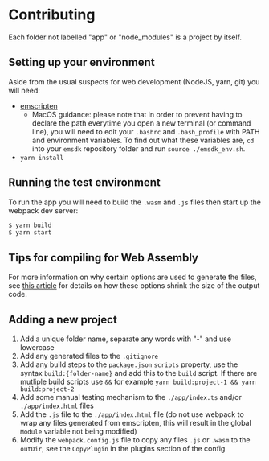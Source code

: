 # Contributing

Each folder not labelled "app" or "node_modules" is a project by itself.

## Setting up your environment

Aside from the usual suspects for web development (NodeJS, yarn, git) you will need:
- [emscripten](https://emscripten.org/docs/getting_started/downloads.html)
    - MacOS guidance: please note that in order to prevent having to declare the path everytime you open a new terminal (or command line), you will need to edit your `.bashrc` and `.bash_profile` with PATH and environment variables. To find out what these variables are, `cd` into your `emsdk` repository folder and run `source ./emsdk_env.sh`.
- `yarn install`

## Running the test environment

To run the app you will need to build the `.wasm` and `.js` files then start up the webpack dev server:

```bash
$ yarn build
$ yarn start
```

## Tips for compiling for Web Assembly

For more information on why certain options are used to generate the files, see [this article](https://hacks.mozilla.org/2018/01/shrinking-webassembly-and-javascript-code-sizes-in-emscripten/) for details on how these options shrink the size of the output code.

## Adding a new project

1. Add a unique folder name, separate any words with "-" and use lowercase
2. Add any generated files to the `.gitignore`
3. Add any build steps to the `package.json` `scripts` property, use the syntax `build:{folder-name}` and add this to the `build` script. If there are mutliple build scripts use `&&` for example `yarn build:project-1 && yarn build:project-2`
4. Add some manual testing mechanism to the `./app/index.ts` and/or `./app/index.html` files
5. Add the `.js` file to the `./app/index.html` file (do not use webpack to wrap any files generated from emscripten, this will result in the global `Module` variable not being modified)
6. Modify the `webpack.config.js` file to copy any files `.js` or `.wasm` to the `outDir`, see the `CopyPlugin` in the plugins section of the config
